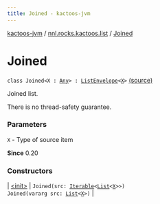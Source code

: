 ```yaml
---
title: Joined - kactoos-jvm
---
```


[kactoos-jvm](../../index.html) / [nnl.rocks.kactoos.list](../index.html) / [Joined](./index.html)

# Joined

`class Joined<X : `[`Any`](https://kotlinlang.org/api/latest/jvm/stdlib/kotlin/-any/index.html)`> : `[`ListEnvelope`](../-list-envelope/index.html)`<`[`X`](index.html#X)`>` [(source)](https://github.com/neonailol/kactoos/blob/master/kactoos-jvm/src/main/kotlin/nnl/rocks/kactoos/list/Joined.kt#L13)

Joined list.

There is no thread-safety guarantee.

### Parameters

`X` - Type of source item

**Since**
0.20

### Constructors

| [&lt;init&gt;](-init-.html) | `Joined(src: `[`Iterable`](https://kotlinlang.org/api/latest/jvm/stdlib/kotlin.collections/-iterable/index.html)`<`[`List`](https://kotlinlang.org/api/latest/jvm/stdlib/kotlin.collections/-list/index.html)`<`[`X`](index.html#X)`>>)`<br>`Joined(vararg src: `[`List`](https://kotlinlang.org/api/latest/jvm/stdlib/kotlin.collections/-list/index.html)`<`[`X`](index.html#X)`>)` |

